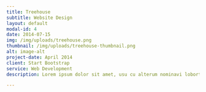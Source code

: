 ```yaml
---
title: Treehouse
subtitle: Website Design
layout: default
modal-id: 4
date: 2014-07-15
img: /img/uploads/treehouse.png
thumbnail: /img/uploads/treehouse-thumbnail.png
alt: image-alt
project-date: April 2014
client: Start Bootstrap
service: Web Development
description: Lorem ipsum dolor sit amet, usu cu alterum nominavi lobortis. At duo novum diceret. Tantas apeirian vix et, usu sanctus postulant inciderint ut, populo diceret necessitatibus in vim. Cu eum dicam feugiat noluisse.

---
```

